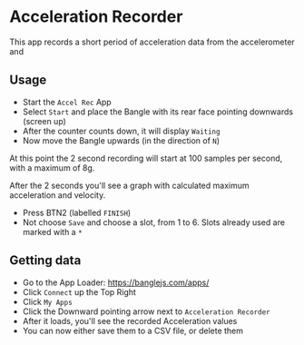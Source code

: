 # Acceleration Recorder

This app records a short period of acceleration data from the accelerometer
and

## Usage

* Start the `Accel Rec` App
* Select `Start` and place the Bangle with its rear face pointing downwards (screen up)
* After the counter counts down, it will display `Waiting`
* Now move the Bangle upwards (in the direction of `N`)

At this point the 2 second recording will start at 100 samples per second,
with a maximum of 8g.

After the 2 seconds you'll see a graph with calculated maximum acceleration
and velocity.

* Press BTN2 (labelled `FINISH`)
* Not choose `Save` and choose a slot, from 1 to 6. Slots already used
are marked with a `*`

## Getting data

* Go to the App Loader: https://banglejs.com/apps/
* Click `Connect` up the Top Right
* Click `My Apps`
* Click the Downward pointing arrow next to `Acceleration Recorder`
* After it loads, you'll see the recorded Acceleration values
* You can now either save them to a CSV file, or delete them
